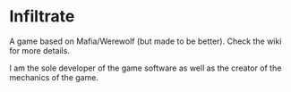 # Infiltrate
A game based on Mafia/Werewolf (but made to be better). Check the wiki for more details.

I am the sole developer of the game software as well as the creator of the mechanics of the game.
